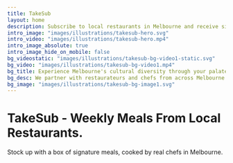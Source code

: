 ```yaml
---
title: TakeSub
layout: home
description: Subscribe to local restaurants in Melbourne and receive signature meals, cooked by real chefs, straight to your doorsteps every week.
intro_image: "images/illustrations/takesub-hero.svg"
intro_video: "images/illustrations/takesub-hero.mp4"
intro_image_absolute: true
intro_image_hide_on_mobile: false
bg_videostatic: "images/illustrations/takesub-bg-video1-static.svg"
bg_video: "images/illustrations/takesub-bg-video1.mp4"
bg_title: Experience Melbourne's cultural diversity through your palate
bg_desc: We partner with restaurateurs and chefs from across Melbourne to bring you an unique home dining experience.
bg_image: "images/illustrations/takesub-bg-image1.svg"
---
```


# TakeSub - Weekly Meals From Local Restaurants.

Stock up with a box of signature meals, cooked by real chefs in Melbourne.
